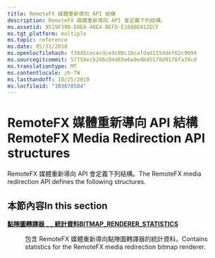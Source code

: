 ```yaml
---
title: RemoteFX 媒體重新導向 API 結構
description: RemoteFX 媒體重新導向 API 會定義下列結構。
ms.assetid: 9519F39D-E0EA-40E4-BEFD-E160DE012ECF
ms.tgt_platform: multiple
ms.topic: reference
ms.date: 05/31/2018
ms.openlocfilehash: f30d5cec4cdce9c08c1bcafdad155ddef62c9994
ms.sourcegitcommit: 57758ecb246c84d65e6e0e4bd5570d9176fa39cd
ms.translationtype: MT
ms.contentlocale: zh-TW
ms.lasthandoff: 10/25/2019
ms.locfileid: "103678584"
---
```

# <a name="remotefx-media-redirection-api-structures"></a><span data-ttu-id="e6650-103">RemoteFX 媒體重新導向 API 結構</span><span class="sxs-lookup"><span data-stu-id="e6650-103">RemoteFX Media Redirection API structures</span></span>

<span data-ttu-id="e6650-104">RemoteFX 媒體重新導向 API 會定義下列結構。</span><span class="sxs-lookup"><span data-stu-id="e6650-104">The RemoteFX media redirection API defines the following structures.</span></span>

## <a name="in-this-section"></a><span data-ttu-id="e6650-105">本節內容</span><span class="sxs-lookup"><span data-stu-id="e6650-105">In this section</span></span>

<dl> <dt>

[<span data-ttu-id="e6650-106">**點陣圖轉譯器 \_ \_ 統計資料**</span><span class="sxs-lookup"><span data-stu-id="e6650-106">**BITMAP\_RENDERER\_STATISTICS**</span></span>](/windows/desktop/api/tsvirtualchannels/ns-tsvirtualchannels-bitmap_renderer_statistics)
</dt> <dd>

<span data-ttu-id="e6650-107">包含 RemoteFX 媒體重新導向點陣圖轉譯器的統計資料。</span><span class="sxs-lookup"><span data-stu-id="e6650-107">Contains statistics for the RemoteFX media redirection bitmap renderer.</span></span>

</dd> </dl>

 

 




